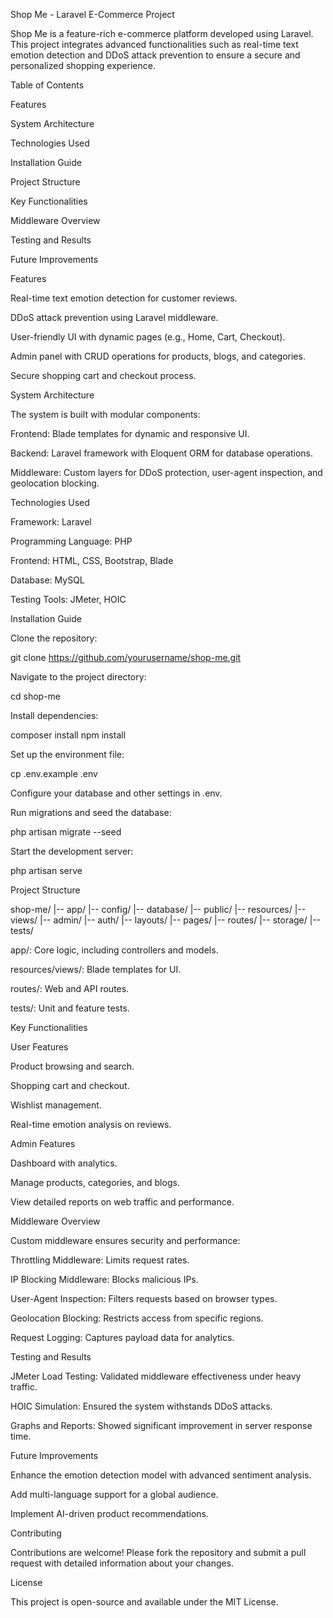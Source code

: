 Shop Me - Laravel E-Commerce Project

Shop Me is a feature-rich e-commerce platform developed using Laravel. This project integrates advanced functionalities such as real-time text emotion detection and DDoS attack prevention to ensure a secure and personalized shopping experience.

Table of Contents

Features

System Architecture

Technologies Used

Installation Guide

Project Structure

Key Functionalities

Middleware Overview

Testing and Results

Future Improvements

Features

Real-time text emotion detection for customer reviews.

DDoS attack prevention using Laravel middleware.

User-friendly UI with dynamic pages (e.g., Home, Cart, Checkout).

Admin panel with CRUD operations for products, blogs, and categories.

Secure shopping cart and checkout process.

System Architecture

The system is built with modular components:

Frontend: Blade templates for dynamic and responsive UI.

Backend: Laravel framework with Eloquent ORM for database operations.

Middleware: Custom layers for DDoS protection, user-agent inspection, and geolocation blocking.

Technologies Used

Framework: Laravel

Programming Language: PHP

Frontend: HTML, CSS, Bootstrap, Blade

Database: MySQL

Testing Tools: JMeter, HOIC

Installation Guide

Clone the repository:

git clone https://github.com/yourusername/shop-me.git

Navigate to the project directory:

cd shop-me

Install dependencies:

composer install
npm install

Set up the environment file:

cp .env.example .env

Configure your database and other settings in .env.

Run migrations and seed the database:

php artisan migrate --seed

Start the development server:

php artisan serve

Project Structure

shop-me/
|-- app/
|-- config/
|-- database/
|-- public/
|-- resources/
    |-- views/
        |-- admin/
        |-- auth/
        |-- layouts/
        |-- pages/
|-- routes/
|-- storage/
|-- tests/

app/: Core logic, including controllers and models.

resources/views/: Blade templates for UI.

routes/: Web and API routes.

tests/: Unit and feature tests.

Key Functionalities

User Features

Product browsing and search.

Shopping cart and checkout.

Wishlist management.

Real-time emotion analysis on reviews.

Admin Features

Dashboard with analytics.

Manage products, categories, and blogs.

View detailed reports on web traffic and performance.

Middleware Overview

Custom middleware ensures security and performance:

Throttling Middleware: Limits request rates.

IP Blocking Middleware: Blocks malicious IPs.

User-Agent Inspection: Filters requests based on browser types.

Geolocation Blocking: Restricts access from specific regions.

Request Logging: Captures payload data for analytics.

Testing and Results

JMeter Load Testing: Validated middleware effectiveness under heavy traffic.

HOIC Simulation: Ensured the system withstands DDoS attacks.

Graphs and Reports: Showed significant improvement in server response time.

Future Improvements

Enhance the emotion detection model with advanced sentiment analysis.

Add multi-language support for a global audience.

Implement AI-driven product recommendations.

Contributing

Contributions are welcome! Please fork the repository and submit a pull request with detailed information about your changes.

License

This project is open-source and available under the MIT License.


